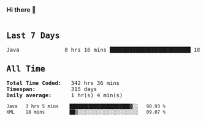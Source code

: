 ### Hi there 👋

<!--WakaTime-Start-->
<pre><h2>Last 7 Days</h2>Java              8 hrs 16 mins █████████████████████████ 100.00 %</br><h2>All Time</h2><strong>Total Time Coded:   </strong>342 hrs 36 mins</br><strong>Timespan:           </strong>315 days</br><strong>Daily average:      </strong>1 hr(s) 4 min(s)</pre>
<!--WakaTime-End-->

<!--START_SECTION:waka-->

```txt
Java   3 hrs 5 mins    ██████████████████████▓░░   90.93 %
XML    18 mins         ██▒░░░░░░░░░░░░░░░░░░░░░░   09.07 %
```

<!--END_SECTION:waka-->

 <!-- waka-box start -->
 <!-- waka-box end -->
